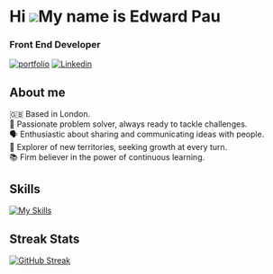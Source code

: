 # Hi ![](https://user-images.githubusercontent.com/18350557/176309783-0785949b-9127-417c-8b55-ab5a4333674e.gif)My name is Edward Pau
### Front End Developer

[![portfolio](https://img.shields.io/badge/%3E__%20My%20Portfolio-%239FC131?style=for-the-badge)](https://edpau.me/)
[![Linkedin](https://img.shields.io/badge/LinkedIn-0077B5?style=for-the-badge&logo=linkedin&logoColor=white)](https://www.linkedin.com/in/edwardpau/)

## About me
🇬🇧 Based in London.<br>
🔧 Passionate problem solver, always ready to tackle challenges.<br>
🗣️ Enthusiastic about sharing and communicating ideas with people.<br>
🧭 Explorer of new territories, seeking growth at every turn.<br>
📚 Firm believer in the power of continuous learning.

## Skills
[![My Skills](https://skillicons.dev/icons?i=js,ts,html,css,tailwind,react,nextjs,vercel,angular,regex,nodejs,express,jest,jquery,prisma,mongodb,postgres,postman,docker,jest,figma,git&perline=11)](https://skillicons.dev)
## Streak Stats
[![GitHub Streak](https://streak-stats.demolab.com?user=edpau&theme=transparent&date_format=M%20j%5B%2C%20Y%5D)](https://git.io/streak-stats)
